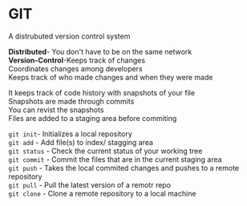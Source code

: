 # GIT  

A distrubuted version control system  
  
__Distributed__- You don't have to be on the same network  
__Version-Control__-Keeps track of changes  
Coordinates changes among developers  
Keeps track of who made changes and when they were made  
  
It keeps track of code history with snapshots of your file  
Snapshots are made through commits  
You can revist the snapshots  
Files are added to a staging area before commiting  

`git init`- Initializes a local repository  
`git add` - Add file(s) to index/ stagging area  
`git status` - Check the current status of your working tree  
`git commit` - Commit the files that are in the current staging area  
`git push` - Takes the local commited changes and pushes to a remote repository  
`git pull` - Pull the latest version of a remotr repo  
`git clone` - Clone a remote repository to a local machine  
